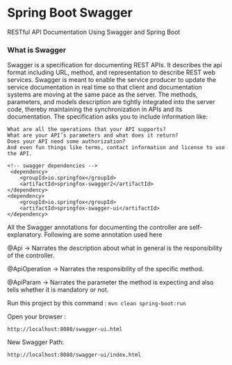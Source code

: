 # Spring Boot Swagger

RESTful API Documentation Using Swagger and Spring Boot


### What is Swagger

Swagger is a specification for documenting REST APIs. It describes the api format including URL, method, and representation to describe REST web services. Swagger is meant to enable the service producer to update the service documentation in real time so that client and documentation systems are moving at the same pace as the server. The methods, parameters, and models description are tightly integrated into the server code, thereby maintaining the synchronization in APIs and its documentation. The specification asks you to include information like:

    What are all the operations that your API supports?
    What are your API’s parameters and what does it return?
    Does your API need some authorization?
    And even fun things like terms, contact information and license to use the API.



```
<!-- swagger dependencies -->
 <dependency>
	<groupId>io.springfox</groupId>
	<artifactId>springfox-swagger2</artifactId>
</dependency>
<dependency>
	<groupId>io.springfox</groupId>
	<artifactId>springfox-swagger-ui</artifactId>
</dependency>
```

All the Swagger annotations for documenting the controller are self-explanatory. Following are some annotation used here

@Api →  Narrates the description about what in general is the responsibility of the controller.

@ApiOperation →  Narrates the responsibility of the specific method.

@ApiParam → Narrates the parameter the method is expecting and also tells whether it is mandatory or not.

Run this project by this command : `mvn clean spring-boot:run`

Open your browser :

`http://localhost:8080/swagger-ui.html`

New Swagger Path:

`http://localhost:8080/swagger-ui/index.html`
